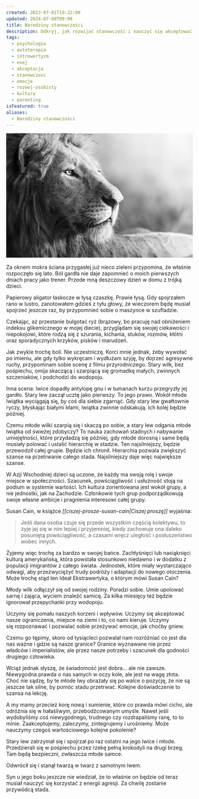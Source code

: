 ```yaml
---
created: 2023-07-01T19:22:00
updated: 2024-07-08T09:08
title: Narodziny stanowczości
description: Odkryj, jak rozwijać stanowczość i nauczyć się akceptować swoje granice, korzystając z lekcji z natury i historii ludzkości. Dowiedz się, jak zintegrować swoje emocje i nauczyć się z nich korzystać, a nie unikać.
tags:
  - psychologia
  - autoterapia
  - introwertyzm
  - esej
  - akceptacja
  - stanowczosc
  - emocje
  - rozwoj-osobisty
  - kultura
  - parenting
isFeatured: true
aliases:
  - Narodziny stanowczości
---
```

![Zdjęcie lwa w czarno-białych barwach](./narodziny-stanowczosci.jpeg)

Za oknem mokra ściana przygasłej już nieco zieleni przypomina, że właśnie rozpoczęło się lato. Ból gardła nie daje zapomnieć o moich pierwszych dniach pracy jako trener. Przede mną deszczowy dzień w domu z trójką dzieci.

Papierowy aligator łaskocze w łysą czaszkę. Prawie łysą. Gdy spojrzałem rano w lustro, zanotowałem gdzieś z tyłu głowy, że wieczorem będę musiał spojrzeć jeszcze raz, by przypomnieć sobie o maszynce w szufladzie.

Czekając, aż przestanie bulgotać ryż (brązowy, bo pracuję nad obniżeniem indeksu glikemicznego w mojej diecie), przyglądam się swojej ciekawości i niepokojowi, które rodzą się z szurania, kichania, stuków, rozmów, kłótni oraz sporadycznych krzyków, pisków i marudzeń.

Jak zwykle trochę boli. Nie uczestniczę. Korci mnie jednak, żeby wywołać po imieniu, ale gdy tylko wykręcam i wydłużam szyję, by dojrzeć agresywne ruchy, przypominam sobie scenę z filmu przyrodniczego. Stary wilk, bez pośpiechu, omija skaczącą i szarpiącą się gromadkę małych, zwinnych szczeniaków, i podchodzi do wodopoju.

Inna scena: lwice dopadły antylopę gnu i w tumanach kurzu przegryzły jej gardło. Stary lew zaczął ucztę jako pierwszy. To jego prawo. Wokół młode lwiątka wyciągają się, by coś dla siebie zgarnąć. Gdy stary lew gwałtownie ryczy, błyskając białymi kłami, lwiątka zwinnie odskakują. Ich kolej będzie później.

Czemu młode wilki szarpią się i skaczą po sobie, a stary lew odgania młode lwiątka od świeżej zdobyczy? To nauka zachowań stadnych i nabywanie umiejętności, które przydadzą się później, gdy młode dorosną i same będą musiały polować i ustalić hierarchię w stadzie. Ten najsilniejszy, będzie przewodził całej grupie. Będzie ich chronił. Hierarchia pozwala zwiększyć szanse na przetrwanie całego stada. Najsilniejszy daje więc największe szanse.

W Azji Wschodniej dzieci są uczone, że każdy ma swoją rolę i swoje miejsce w społeczności. Szacunek, powściągliwość i usłużność stoją na podium w systemie wartości. Ich kultura zorientowana jest wokół grupy, a nie jednostki, jak na Zachodzie. Członkowie tych grup podporządkowują swoje własne ambicje i pragnienia interesowi całej grupy.

Susan Cain, w książce _[[ciszej-prosze-susan-cain|Ciszej proszę]]_ wyjaśnia:

> Jeśli dana osoba czuje się przede wszystkim częścią kolektywu, to żyje jej się w nim lepiej i przyjemniej, kiedy zachowuje ona daleko posuniętą powściągliwość, a czasami wręcz uległość i posłuszeństwo wobec innych.

Żyjemy więc trochę za bardzo w swojej bańce. Zachłyśnięci lub nasiąknięci kulturą amerykańską, która powstała stosunkowo niedawno i w dodatku z populacji imigrantów z całego świata. Jednostek, które miały wystarczająco odwagi, aby przezwyciężyć trudy podróży i adaptacji do nowego otoczenia. Może trochę stąd ten Ideał Ekstrawertyka, o którym mówi Susan Cain?

Młody wilk odłączył się od swojej rodziny. Poradzi sobie. Umie upolować sarnę i zająca, wyciem znaleźć samicę. Za kilka miesięcy też będzie ignorował przepychanki przy wodopoju.

Uczymy się pomału naszych korzeni i wpływów. Uczymy się akceptować nasze ograniczenia, miejsce na ziemi i to, co nami kieruje. Uczymy się rozpoznawać i pozwalać sobie przeżywać emocje, jak choćby gniew.

Czemu go tępimy, skoro od tysiącleci pozwalał nam rozróżniać co jest dla nas ważne i gdzie są nasze granice? Granice wyznawane nie przez władców i imperialistów, ale przez nasze potrzeby i szacunek dla godności drugiego człowieka.

Wciąż jednak słyszę, że świadomość jest dobra… ale nie zawsze. Niewygodna prawda o nas samych w oczy kole, ale jest na wagę złota. Choć nie sądzę, by te młode lwy obrażały się po walce o pozycję, że nie są jeszcze tak silne, by pomóc stadu przetrwać. Kolejne doświadczenie to szansa na lekcję.

A my mamy przecież korę nową i sumienie, które co prawda mówi cicho, ale odróżnia się w hałaśliwym, przebodźcowanym umyśle. Nawet jeśli wydobyliśmy coś niewygodnego, trudnego czy rozdrapaliśmy ranę, to to minie. Zaakceptujemy, zaleczymy, zintegrujemy i urośniemy. Może nauczymy czegoś wartościowego kolejne pokolenie?

Stary lew zatrzymał się i spojrzał po raz ostatni na jego lwice i młode. Przedzierali się w pośpiechu przez rzekę pełną krokodyli na drugi brzeg. Tam będą bezpieczni, zwłaszcza młode samce.

Odwrócił się i stanął twarzą w twarz z samotnym lwem.

Syn u jego boku jeszcze nie wiedział, że to właśnie on będzie od teraz musiał nauczyć się korzystać z energii agresji. Za chwilę zostanie przywódcą stada.